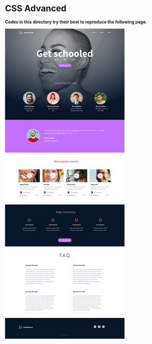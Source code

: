 # CSS Advanced

**Codes in this directory try their best to reproduce the following page.**

![Output page](https://github.com/urbanishimwe/alx_html_css/blob/main/css_advanced/output.jpg?raw=true)